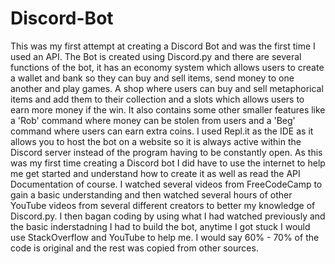 # Discord-Bot
This was my first attempt at creating a Discord Bot and was the first time I used an API. The Bot is created using Discord.py and there are several functions of the bot, it has an economy system which allows users to create a wallet and bank so they can buy and sell items, send money to one another and play games. A shop where users can buy and sell metaphorical items and add them to their collection and a slots which allows users to earn more money if the win. It also contains some other smaller features like a 'Rob' command where money can be stolen from users and a 'Beg' command where users can earn extra coins.  I used Repl.it as the IDE as it allows you to host the bot on a website so it is always active within the Discord server instead of the program having to be constantly open. As this was my first time creating a Discord bot I did have to use the internet to help me get started and understand how to create it as well as read the API Documentation of course. I watched several videos from FreeCodeCamp to gain a basic understanding and then watched several hours of other YouTube videos from several different creators to better my knowledge of Discord.py. I then bagan coding by using what I had watched previously and the basic inderstadning I had to build the bot, anytime I got stuck I would use StackOverflow and YouTube to help me. I would say 60% - 70% of the code is original and the rest was copied from other sources.

